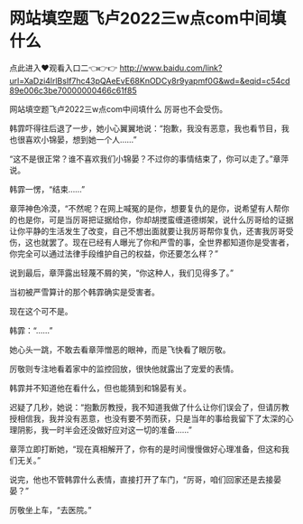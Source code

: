# 网站填空题飞卢2022三w点com中间填什么

点此进入♥观看入口二👈👉👉 http://www.baidu.com/link?url=XaDzi4lrlBsIf7hc43pQAeEvE68KnODCy8r9yapmf0G&wd=&eqid=c54cd89e006c3be70000000466c61f85

网站填空题飞卢2022三w点com中间填什么
厉哥也不会受伤。

韩霏吓得往后退了一步，她小心翼翼地说：“抱歉，我没有恶意，我也看节目，我也很喜欢小锦晏，想到她一个人……”

“这不是很正常？谁不喜欢我们小锦晏？不过你的事情结束了，你可以走了。”章萍说。

韩霏一愣，“结束……”

章萍神色冷漠，“不然呢？在网上喊冤的是你，想要复仇的是你，说希望有人帮你的也是你，可是当厉哥把证据给你，你却胡搅蛮缠道德绑架，说什么厉哥给的证据让你平静的生活发生了改变，自己不想出面就要让我厉哥帮你复仇，还害我厉哥受伤，这也就罢了。现在已经有人曝光了你和严雪的事，全世界都知道你是受害者，你完全可以通过法律手段维护自己的权益，你还要怎么样？”

说到最后，章萍露出轻蔑不屑的笑，“你这种人，我们见得多了。”

当初被严雪算计的那个韩霏确实是受害者。

现在这个可不是。

韩霏：“……”

她心头一跳，不敢去看章萍憎恶的眼神，而是飞快看了眼厉敬。

厉敬则专注地看着家中的监控回放，很快他就露出了宠爱的表情。

韩霏并不知道他在看什么，但也能猜到和锦晏有关。

迟疑了几秒，她说：“抱歉厉教授，我不知道我做了什么让你们误会了，但请厉教授相信我，我并没有恶意，也没有要不劳而获，只是当年的事给我留下了太深的心理阴影，我一时半会还没做好应对这一切的准备……”

章萍立即打断她，“现在真相解开了，你有的是时间慢慢做好心理准备，但这和我们无关。”

说完，他也不管韩霏什么表情，直接打开了车门，“厉哥，咱们回家还是去接晏晏？”

厉敬坐上车，“去医院。”

